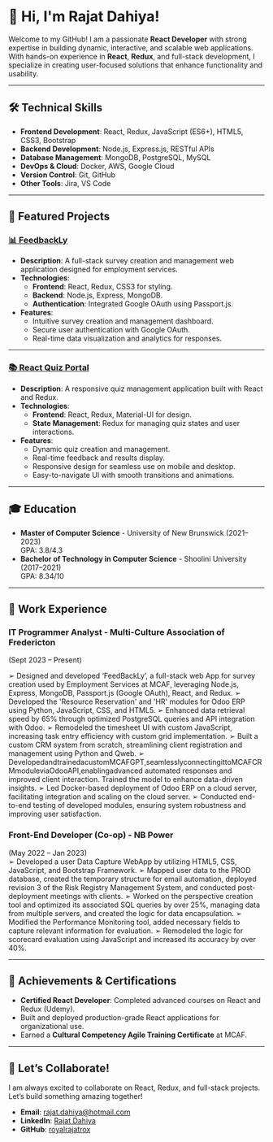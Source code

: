 # 👋 Hi, I'm Rajat Dahiya!

Welcome to my GitHub! I am a passionate **React Developer** with strong expertise in building dynamic, interactive, and scalable web applications. With hands-on experience in **React**, **Redux**, and full-stack development, I specialize in creating user-focused solutions that enhance functionality and usability.

---

## 🛠️ Technical Skills

- **Frontend Development**: React, Redux, JavaScript (ES6+), HTML5, CSS3, Bootstrap  
- **Backend Development**: Node.js, Express.js, RESTful APIs  
- **Database Management**: MongoDB, PostgreSQL, MySQL  
- **DevOps & Cloud**: Docker, AWS, Google Cloud  
- **Version Control**: Git, GitHub  
- **Other Tools**: Jira, VS Code  

---

## 🚀 Featured Projects

### [📊 FeedbackLy](https://github.com/royalrajatrox)
- **Description**: A full-stack survey creation and management web application designed for employment services.
- **Technologies**:  
  - **Frontend**: React, Redux, CSS3 for styling.  
  - **Backend**: Node.js, Express, MongoDB.  
  - **Authentication**: Integrated Google OAuth using Passport.js.  
- **Features**:  
  - Intuitive survey creation and management dashboard.  
  - Secure user authentication with Google OAuth.  
  - Real-time data visualization and analytics for responses.  

---

### [📚 React Quiz Portal](https://github.com/royalrajatrox/react_quiz_portal)
- **Description**: A responsive quiz management application built with React and Redux.
- **Technologies**:  
  - **Frontend**: React, Redux, Material-UI for design.  
  - **State Management**: Redux for managing quiz states and user interactions.  
- **Features**:  
  - Dynamic quiz creation and management.  
  - Real-time feedback and results display.  
  - Responsive design for seamless use on mobile and desktop.  
  - Easy-to-navigate UI with smooth transitions and animations.  

---

## 🎓 Education

- **Master of Computer Science** - University of New Brunswick (2021–2023)  
  GPA: 3.8/4.3  
- **Bachelor of Technology in Computer Science** - Shoolini University (2017–2021)  
  GPA: 8.34/10  

---

## 💼 Work Experience

### **IT Programmer Analyst** - Multi-Culture Association of Fredericton  
(Sept 2023 – Present)  

➢ Designed and developed ‘FeedBackLy’, a full-stack web App for survey creation used by Employment Services at MCAF, leveraging Node.js, Express, MongoDB, Passport.js (Google OAuth), React, and Redux.
➢ Developed the 'Resource Reservation' and 'HR' modules for Odoo ERP using Python, JavaScript, CSS, and HTML5.
➢ Enhanced data retrieval speed by 65% through optimized PostgreSQL queries and API integration with Odoo.
➢ Remodeled the timesheet UI with custom JavaScript, increasing task entry efficiency with custom grid implementation.
➢ Built a custom CRM system from scratch, streamlining client registration and management using Python and Qweb.
➢ DevelopedandtrainedacustomMCAFGPT,seamlesslyconnectingittoMCAFCRMmoduleviaOdooAPI,enablingadvanced
automated responses and improved client interaction. Trained the model to enhance data-driven insights.
➢ Led Docker-based deployment of Odoo ERP on a cloud server, facilitating integration and scaling on the cloud server.
➢ Conducted end-to-end testing of developed modules, ensuring system robustness and improving user satisfaction.  

### **Front-End Developer (Co-op)** - NB Power  
(May 2022 – Jan 2023)  
➢ Developed a user Data Capture WebApp by utilizing HTML5, CSS, JavaScript, and Bootstrap Framework.
➢ Mapped user data to the PROD database, created the temporary structure for email automation, deployed revision 3 of the
Risk Registry Management System, and conducted post-deployment meetings with clients.
➢ Worked on the perspective creation tool and optimized its associated SQL queries by over 25%, managing data from
multiple servers, and created the logic for data encapsulation.
➢ Modified the Performance Monitoring tool, added necessary fields to capture relevant information for evaluation.
➢ Remodeled the logic for scorecard evaluation using JavaScript and increased its accuracy by over 40%.  

---

## 🌟 Achievements & Certifications

- **Certified React Developer**: Completed advanced courses on React and Redux (Udemy).  
- Built and deployed production-grade React applications for organizational use.  
- Earned a **Cultural Competency Agile Training Certificate** at MCAF.  

---

## 💬 Let’s Collaborate!

I am always excited to collaborate on React, Redux, and full-stack projects. Let’s build something amazing together!

- **Email**: [rajat.dahiya@hotmail.com](mailto:rajat.dahiya@hotmail.com)  
- **LinkedIn**: [Rajat Dahiya](https://linkedin.com/in/rajat-dahiya-6157181a2)  
- **GitHub**: [royalrajatrox](https://github.com/royalrajatrox)  
